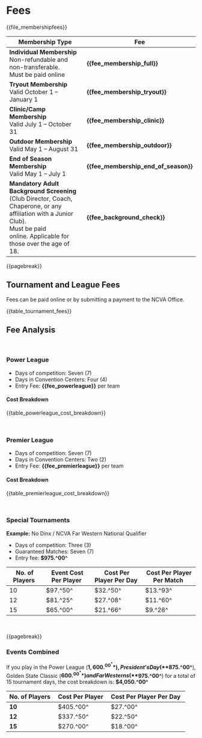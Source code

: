 # **Fees**

{{file_membershipfees}}

|Membership Type| Fee |
|---|---|
|**Individual Membership**<br> Non-refundable and non-transferable. <br> Must be paid online|**{{fee_membership_full}}**|
|**Tryout Membership** <br> Valid October 1 – January 1 |**{{fee_membership_tryout}}**|
|**Clinic/Camp Membership** <br> Valid July 1 – October 31 |**{{fee_membership_clinic}}**|
|**Outdoor Membership** <br> Valid May 1 – August 31 |**{{fee_membership_outdoor}}**|
|**End of Season Membership** <br> Valid May 1 – July 1 |**{{fee_membership_end_of_season}}**|
|**Mandatory Adult Background Screening** <br>(Club Director, Coach, Chaperone, or any affiliation with a Junior Club). <br> Must be paid online. Applicable for those over the age of 18. |**{{fee_background_check}}**|

{{pagebreak}}

## Tournament and League Fees 
Fees can be paid online or by submitting a payment to the NCVA Office. 

{{table_tournament_fees}}

## Fee Analysis 

<br>

<div class="--bordered">

### **Power League** 

- Days of competition: Seven (7) 
- Days in Convention Centers: Four (4) 
- Entry Fee: **{{fee_powerleague}}** per team 

#### Cost Breakdown

{{table_powerleague_cost_breakdown}}

</div>

<br>

<div class="--bordered">

### **Premier League** 

- Days of competition: Seven (7) 
- Days in Convention Centers: Two (2) 
- Entry Fee: **{{fee_premierleague}}** per team 

#### Cost Breakdown

{{table_premierleague_cost_breakdown}}

</div>

<br>

<div class="--bordered">

### **Special Tournaments** 

**Example:** No Dinx / NCVA Far Western National Qualifier 

- Days of competition: Three (3)
- Guaranteed Matches: Seven (7)
- Entry fee: **$975.^00^**

No. of Players |Event Cost Per Player |Cost Per Player Per Day |Cost Per Player Per Match 
--- | --- | --- | ---
10 |$97.^50^ |$32.^50^ |$13.^93^ 
12 |$81.^25^ |$27.^08^ |$11.^60^ 
15 |$65.^00^ |$21.^66^ |$9.^28^

</div>

<br>

{{pagebreak}}

<div class="--bordered">

### **Events Combined**

If you play in the Power League (**$1,600.^00^**), President’s Day (**$875.^00^**), Golden State Classic (**$600.^00^**) and Far Westerns (**$975.^00^**) for a total of 15 tournament days, the cost breakdown is: **$4,050.^00^** 

No. of Players |Cost Per Player |Cost Per Player Per Day 
--- | --- | ---
**10** |$405.^00^ |$27.^00^ 
**12** |$337.^50^ |$22.^50^ 
**15** |$270.^00^ |$18.^00^ 

</div>